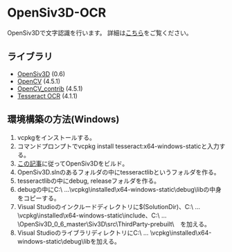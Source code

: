 # OpenSiv3D-OCR
OpenSiv3Dで文字認識を行います。
詳細は[こちら](https://qiita.com/polyester-CTRL/items/82f6fb2c1319c772814f)をご覧ください。
## ライブラリ
- [OpenSiv3D](https://github.com/Siv3D/OpenSiv3D) (0.6)
- [OpenCV](https://github.com/opencv/opencv) (4.5.1)
- [OpenCV_contrib](https://github.com/opencv/opencv_contrib) (4.5.1)
- [Tesseract OCR](https://github.com/tesseract-ocr/tesseract) (4.1.1)

## 環境構築の方法(Windows)
1. vcpkgをインストールする。
1. コマンドプロンプトでvcpkg install tesseract:x64-windows-staticと入力する。
1. [この記事](https://zenn.dev/reputeless/articles/article-build-siv3d)に従ってOpenSiv3Dをビルド。
2. OpenSiv3D.slnのあるフォルダの中にtesseractlibというフォルダを作る。
3. tesseractlibの中にdebug, releaseフォルダを作る。
4. debugの中にC:\ ...\vcpkg\installed\x64-windows-static\debug\libの中身をコピーする。
5. Visual Studioのインクルードディレクトリに$(SolutionDir)、C:\ ... \vcpkg\installed\x64-windows-static\include、C:\ ... \OpenSiv3D_0_6_master\Siv3D\src\ThirdParty-prebuilt\　を加える。
6. Visual StudioのライブラリディレクトリにC:\ ... \vcpkg\installed\x64-windows-static\debug\libを加える。
